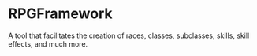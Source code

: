 # RPGFramework
A tool that facilitates the creation of races, classes, subclasses, skills, skill effects, and much more.
